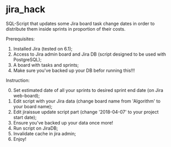 # jira_hack
SQL-Script that updates some Jira board task change dates in order to distribute them inside sprints in proportion of their costs.

Prerequisites:
1. Installed Jira (tested on 6.1);
2. Access to Jira admin board and Jira DB (script designed to be used with PostgreSQL);
3. A board with tasks and sprints;
4. Make sure you've backed up your DB befor running this!!!

Instruction:

0. Set estimated date of all your sprints to desired sprint end date (on Jira web-board);
1. Edit script with your Jira data (change board name from 'Algorithm' to your board name);
2. Edit jiraissue update script part (change '2018-04-07' to your project start date);
3. Ensure you've backed up your data once more!
4. Run script on JiraDB;
5. Invalidate cache in jira admin;
6. Enjoy!
